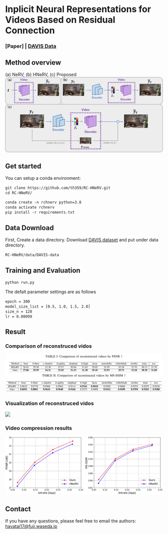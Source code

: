 # Inplicit Neural Representations for Videos Based on Residual Connection
### [Paper] | [DAVIS Data](https://davischallenge.org/)

## Method overview
(a) NeRV, (b) HNeRV, (c) Proposed<br>
<img src='./assets/all_pipeline.png' width='700'>

## Get started
You can setup a conda environment:
```
git clone https://github.com/th359/RC-HNeRV.git
cd RC-HNeRV/
```
```
conda create -n rchnerv python=3.8
conda activate rchnerv
pip install -r requirements.txt
```

## Data Download
First, Create a data directory.
Download [DAVIS dataset](https://davischallenge.org/) and put under data directory.
```
RC-HNeRV/data/DAVIS-data
```

## Training and Evaluation
```
python run.py
```
The defalt parameter settings are as follows
```
epoch = 300
model_size_list = [0.5, 1.0, 1.5, 2.0]
size_n = 128
lr = 0.00099
```

## Result
### Comparison of reconstruced vidos
<img src='./assets/table.png'>

### Visualization of reconstruced vidos
<img src='./assets/results.png' width='700'>

### Video compression results
<img src='./assets/rd_psnr_msssim.png' width='700'>

## Contact
If you have any questions, please feel free to email the authors: hayatai17@fuji.waseda.jp
